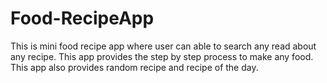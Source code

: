# Food-RecipeApp
This is mini food recipe app where user can able to search any read about any recipe. This app provides the step by step process to make any food. This app also provides random recipe and recipe of the day.
